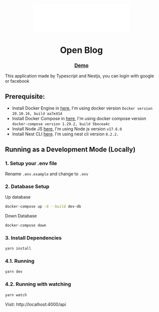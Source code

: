 <p align="center">
  <a href="" target="blank"><img src="./public/zulfikar.svg" width="320" alt="kreMES Logo" /></a>
</p>
<h1 align="center">Open Blog</h1>
<h3 align="center">

[Demo](https://zulfikar-blog.herokuapp.com/api/blog)

</h3>

This application made by Typescript and Nestjs, you can login with google or facebook
## Prerequisite:
* Install Docker Engine in [here](https://docs.docker.com/engine/install/), I'm using docker version `Docker version 20.10.16, build aa7e414`
* Install Docker Compose in [here](https://docs.docker.com/compose/install/), I'm using docker compose version `docker-compose version 1.29.2, build 5becea4c`
* Install Node JS [here](https://nodejs.org/en/), I'm using Node js version `v17.6.0`
* Install Nest CLI [here](https://docs.nestjs.com/cli/overview). I'm using nest cli version `8.2.2.`
  
## Running as a Development Mode (Locally)

### 1. Setup your .env file
Rename `.env.example` and change to `.env`
### 2. Database Setup
Up database
```bash
docker-compose up -d --build dev-db
```

Down Database
```bash
docker-compose down
```

### 3. Install Dependencies
```bash
yarn install
```

### 4.1. Running
```bash
yarn dev
```

### 4.2. Running with watching
```bash
yarn watch
```

Visit: http://localhost:4000/api